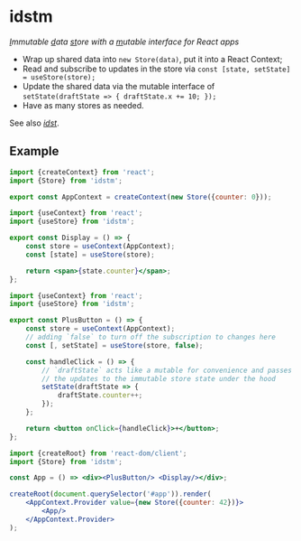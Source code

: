 # idstm

*<ins>I</ins>mmutable <ins>d</ins>ata <ins>st</ins>ore with a <ins>m</ins>utable interface for React apps*

- Wrap up shared data into `new Store(data)`, put it into a React Context;
- Read and subscribe to updates in the store via `const [state, setState] = useStore(store);`
- Update the shared data via the mutable interface of `setState(draftState => { draftState.x += 10; });`
- Have as many stores as needed.

See also [*idst*](https://www.npmjs.com/package/idst).

## Example

```jsx
import {createContext} from 'react';
import {Store} from 'idstm';

export const AppContext = createContext(new Store({counter: 0}));
```

```jsx
import {useContext} from 'react';
import {useStore} from 'idstm';

export const Display = () => {
    const store = useContext(AppContext);
    const [state] = useStore(store);

    return <span>{state.counter}</span>;
};
```

```jsx
import {useContext} from 'react';
import {useStore} from 'idstm';

export const PlusButton = () => {
    const store = useContext(AppContext);
    // adding `false` to turn off the subscription to changes here
    const [, setState] = useStore(store, false);

    const handleClick = () => {
        // `draftState` acts like a mutable for convenience and passes
        // the updates to the immutable store state under the hood
        setState(draftState => {
            draftState.counter++;
        });
    };

    return <button onClick={handleClick}>+</button>;
};
```

```jsx
import {createRoot} from 'react-dom/client';
import {Store} from 'idstm';

const App = () => <div><PlusButton/> <Display/></div>;

createRoot(document.querySelector('#app')).render(
    <AppContext.Provider value={new Store({counter: 42})}>
        <App/>
    </AppContext.Provider>
);
```
